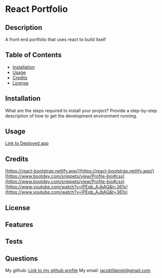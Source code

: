 # React Portfolio

## Description

A front end portfolio that uses react to build itself

## Table of Contents

- [Installation](#installation)
- [Usage](#usage)
- [Credits](#credits)
- [License](#license)

## Installation

What are the steps required to install your project? Provide a step-by-step description of how to get the development environment running.

## Usage

[Link to Deployed app](https://jacobdflores.github.io/React-Portfolio/)

## Credits
[https://react-bootstrap.netlify.app/](https://react-bootstrap.netlify.app/)
[https://www.bootdey.com/snippets/view/Profile-bio#css](https://www.bootdey.com/snippets/view/Profile-bio#css)
[https://www.youtube.com/watch?v=IPEqb_AJbAQ&t=361s](https://www.youtube.com/watch?v=IPEqb_AJbAQ&t=361s)

## License

## Features

## Tests

## Questions

My github: [Link to my github profile](https://github.com/JacobDFlores)
My email: [jacobfdaniel@gmail.com](jacobfdaniel@gmail.com)

